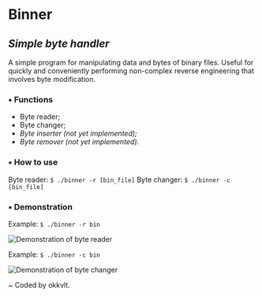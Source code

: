 # Binner
## _Simple byte handler_

A simple program for manipulating data and bytes of binary files. Useful for quickly and conveniently performing non-complex reverse engineering that involves byte modification.

### ▪ Functions

- Byte reader;
- Byte changer;
- _Byte inserter (not yet implemented);_
- _Byte remover (not yet implemented)._

### ▪ How to use

Byte reader: `$ ./binner -r [bin_file]`
Byte changer: `$ ./binner -c [bin_file]`

### ▪ Demonstration

Example: `$ ./binner -r bin`

![Demonstration of byte reader](https://i.imgur.com/Q77SYVs.png)

Example: `$ ./binner -c bin`

![Demonstration of byte changer](https://i.imgur.com/OFPlcXq.png)

\~ Coded by okkvlt.

